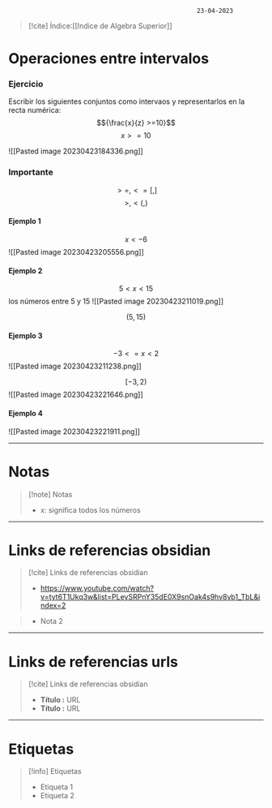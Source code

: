 														23-04-2023

>[!cite] Índice:[[Indice de Algebra Superior]]
>


# Operaciones entre intervalos

### Ejercicio 

Escribir los siguientes conjuntos como intervaos y representarlos en la recta numérica: 
$${\frac{x}{z} >=10}$$$$x>=10$$

![[Pasted image 20230423184336.png]]

### Importante 

$$>=, <= [,]$$
$$>,< (,)$$
#### Ejemplo 1

$$x<-6$$
![[Pasted image 20230423205556.png]]

#### Ejemplo 2 

$$5<x<15$$
los números entre 5 y 15
![[Pasted image 20230423211019.png]]

$$(5,15)$$
#### Ejemplo 3

$$-3<=x<2$$
![[Pasted image 20230423211238.png]]

$$[-3,2)$$
![[Pasted image 20230423221646.png]]

#### Ejemplo 4 

![[Pasted image 20230423221911.png]]



--------------------------------------------------

# Notas
> [!note]  Notas
> - x: significa todos los números 


--------------------------------------------------

# Links de referencias obsidian

> [!cite]  Links de referencias obsidian
> - https://www.youtube.com/watch?v=tyt6T1Ukq3w&list=PLeySRPnY35dE0X9snOak4s9hv8vb1_TbL&index=2


> - Nota 2

--------------------------------------------------

# Links de referencias urls

> [!cite]  Links de referencias obsidian
> - __Título :__ URL
> - __Título :__ URL

--------------------------------------------------

# Etiquetas
> [!info] Etiquetas
> - Etiqueta 1
> - Etiqueta 2